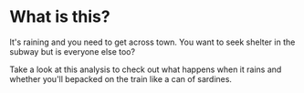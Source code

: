 # What is this?
It's raining and you need to get across town. You want to seek shelter in the subway but is everyone else too?

Take a look at this analysis to check out what happens when it rains and whether you'll bepacked on the train like a can of sardines.
